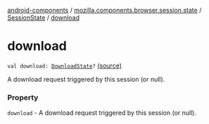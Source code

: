 [android-components](../../index.md) / [mozilla.components.browser.session.state](../index.md) / [SessionState](index.md) / [download](./download.md)

# download

`val download: `[`DownloadState`](../-download-state/index.md)`?` [(source)](https://github.com/mozilla-mobile/android-components/blob/master/components/browser/state/src/main/java/mozilla/components/browser/session/state/SessionState.kt#L47)

A download request triggered by this session (or null).

### Property

`download` - A download request triggered by this session (or null).